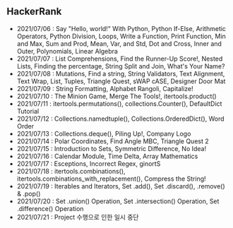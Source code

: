 ## HackerRank
- 2021/07/06 : Say "Hello, world!" With Python, Python If-Else,  Arithmetic Operators, Python Division, Loops, Write a Function, Print Function, Min and Max, Sum and Prod, Mean, Var, and Std, Dot and Cross, Inner and Outer, Polynomials, Linear Algebra
- 2021/07/07 : List Comprehensions, Find the Runner-Up Score!, Nested Lists, Finding the percentage, String Split and Join, What's Your Name?
- 2021/07/08 : Mutations, Find a string, String Validators, Text Alignment, Text Wrap, List, Tuples, Triangle Quest, sWAP cASE, Designer Door Mat
- 2021/07/09 : String Formatting, Alphabet Rangoli, Capitalize!
- 2021/07/10 : The Minion Game, Merge The Tools!, itertools.product()
- 2021/07/11 : itertools.permutations(), collections.Counter(), DefaultDict Tutorial
- 2021/07/12 : Collections.namedtuple(), Collections.OrderedDict(), Word Order
- 2021/07/13 : Collections.deque(), Piling Up!, Company Logo
- 2021/07/14 : Polar Coordinates, Find Angle MBC, Triangle Quest 2
- 2021/07/15 : Introduction to Sets, Symmetric Difference, No Idea!
- 2021/07/16 : Calendar Module, Time Delta, Array Mathematics
- 2021/07/17 : Esceptions, Incorrect Regex, ginortS
- 2021/07/18 : itertools.combinations(), itertools.combinations_with_replacement(), Compress the String!
- 2021/07/19 : Iterables and Iterators, Set .add(), Set .discard(), .remove() & .pop()
- 2021/07/20 : Set .union() Operation, Set .intersection() Operation, Set .difference() Operation
- 2021/07/21 : Project 수행으로 인한 일시 중단
